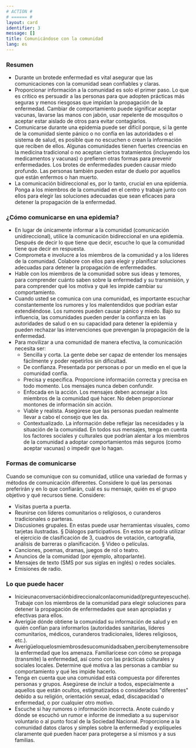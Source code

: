 ```yaml
---
# ACTION #
# ====== #
layout: card
identifier: 3
message: []
title: Comunicándose con la comunidad
lang: es
---
```


### Resumen

- Durante un brotede enfermedad es vital asegurar que las comunicaciones con la comunidad sean confiables y claras.
- Proporcionar información a la comunidad es solo el primer paso. Lo que es crítico es persuadir a las personas para que adopten prácticas más seguras y menos riesgosas que impidan la propagación de la enfermedad. Cambiar de comportamiento puede significar aceptar vacunas, lavarse las manos con jabón, usar repelente de mosquitos o aceptar estar aislado de otros para evitar contagiarlos.
- Comunicarse durante una epidemia puede ser difícil porque, si la gente de la comunidad siente pánico o no confía en las autoridades o el sistema de salud, es posible que no escuchen o crean la información que reciben de ellos. Algunas comunidades tienen fuertes creencias en la medicina tradicional o no aceptan ciertos tratamientos (incluyendo los medicamentos y vacunas) o prefieren otras formas para prevenir enfermedades. Los brotes de enfermedades pueden causar miedo profundo. Las personas también pueden estar de duelo por aquellos que están enfermos o han muerto.
- La comunicación bidireccional es, por lo tanto, crucial en una epidemia. Ponga a los miembros de la comunidad en el centro y trabaje junto con ellos para elegir las soluciones adecuadas que sean eficaces para detener la propagación de la enfermedad.

### ¿Cómo comunicarse en una epidemia?

- En lugar de únicamente informar a la comunidad (comunicación unidireccional), utilice la comunicación bidireccional en una epidemia. Después de decir lo que tiene que decir, escuche lo que la comunidad tiene que decir en respuesta.
- Comprometa e involucre a los miembros de la comunidad y a los líderes de la comunidad. Colabore con ellos para elegir y planificar soluciones adecuadas para detener la propagación de enfermedades.
- Hable con los miembros de la comunidad sobre sus ideas y temores, para comprender cuánto saben sobre la enfermedad y su transmisión, y para comprender qué los motiva y qué les impide cambiar su comportamiento.
- Cuando usted se comunica con una comunidad, es importante escuchar constantemente los rumores y los malentendidos que podrían estar extendiéndose. Los rumores pueden causar pánico y miedo. Bajo su influencia, las comunidades pueden perder la confianza en las autoridades de salud o en su capacidad para detener la epidemia y pueden rechazar las intervenciones que prevengan la propagación de la enfermedad.
- Para movilizar a una comunidad de manera efectiva, la comunicación necesita ser:
    - Sencilla y corta. La gente debe ser capaz de entender los mensajes fácilmente y poder repetirlos sin dificultad.
    - De confianza. Presentada por personas o por un medio en el que la comunidad confía.
    - Precisa y específica. Proporcione información correcta y precisa en todo momento. Los mensajes nunca deben confundir.
    - Enfocada en la acción. Los mensajes deben aconsejar a los miembros de la comunidad qué hacer. No deben proporcionar montones de información sin acción.
    - Viable y realista. Asegúrese que las personas puedan realmente llevar a cabo el consejo que les da.
    - Contextualizado. La información debe reflejar las necesidades y la situación de la comunidad. En todos sus mensajes, tenga en cuenta los factores sociales y culturales que podrían alentar a los miembros de la comunidad a adoptar comportamientos más seguros (como aceptar vacunas) o impedir que lo hagan.
    
### Formas de comunicarse
Cuando se comunique con su comunidad, utilice una variedad de formas y métodos de comunicación diferentes. Considere lo qué las personas preferirán y en lo que confiarán, cuál es su mensaje, quién es el grupo objetivo y qué recursos tiene. Considere:
- Visitas puerta a puerta.
- Reunirse con líderes comunitarios o religiosos, o curanderos tradicionales o parteras.
- Discusiones grupales. En estas puede usar herramientas visuales, como tarjetas ilustradas. § Diálogos participativos. En estos se podría utilizar el ejercicio de clasificación de 3, cuadros de votación, cartografía, análisis de barreras o planificación. § Video o películas.
- Canciones, poemas, dramas, juegos de rol o teatro.
- Anuncios de la comunidad (por ejemplo, altoparlante).
- Mensajes de texto (SMS por sus siglas en inglés) o redes sociales.
- Emisiones de radio.

### Lo que puede hacer
- Inicieunaconversaciónbidireccionalconlacomunidad(pregunteyescuche). Trabaje con los miembros de la comunidad para elegir soluciones para detener la propagación de enfermedades que sean apropiadas y efectivas para ellos.
- Averigüe dónde obtiene la comunidad su información de salud y en quién confían para informarlos (autoridades sanitarias, líderes comunitarios, médicos, curanderos tradicionales, líderes religiosos, etc.).
- Averigüeloquelosmiembrosdesucomunidadsaben,percibenytemensobre la enfermedad que los amenaza. Familiarícese con cómo se propaga (transmite) la enfermedad, así como con las prácticas culturales y sociales locales. Determine qué motiva a las personas a cambiar su comportamiento y qué les impide hacerlo.
- Tenga en cuenta que una comunidad está compuesta por diferentes personas y grupos. Asegúrese de incluir a todos, especialmente a aquellos que están ocultos, estigmatizados o considerados "diferentes" debido a su religión, orientación sexual, edad, discapacidad o enfermedad, o por cualquier otro motivo.
- Escuche si hay rumores o información incorrecta. Anote cuándo y dónde se escuchó un rumor e informe de inmediato a su supervisor voluntario o al punto focal de la Sociedad Nacional. Proporcione a la comunidad datos claros y simples sobre la enfermedad y explíqueles claramente qué pueden hacer para protegerse a sí mismos y a sus familias.
